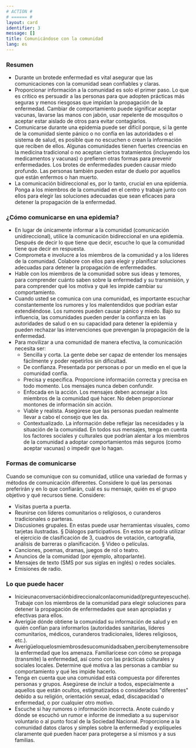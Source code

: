 ```yaml
---
# ACTION #
# ====== #
layout: card
identifier: 3
message: []
title: Comunicándose con la comunidad
lang: es
---
```


### Resumen

- Durante un brotede enfermedad es vital asegurar que las comunicaciones con la comunidad sean confiables y claras.
- Proporcionar información a la comunidad es solo el primer paso. Lo que es crítico es persuadir a las personas para que adopten prácticas más seguras y menos riesgosas que impidan la propagación de la enfermedad. Cambiar de comportamiento puede significar aceptar vacunas, lavarse las manos con jabón, usar repelente de mosquitos o aceptar estar aislado de otros para evitar contagiarlos.
- Comunicarse durante una epidemia puede ser difícil porque, si la gente de la comunidad siente pánico o no confía en las autoridades o el sistema de salud, es posible que no escuchen o crean la información que reciben de ellos. Algunas comunidades tienen fuertes creencias en la medicina tradicional o no aceptan ciertos tratamientos (incluyendo los medicamentos y vacunas) o prefieren otras formas para prevenir enfermedades. Los brotes de enfermedades pueden causar miedo profundo. Las personas también pueden estar de duelo por aquellos que están enfermos o han muerto.
- La comunicación bidireccional es, por lo tanto, crucial en una epidemia. Ponga a los miembros de la comunidad en el centro y trabaje junto con ellos para elegir las soluciones adecuadas que sean eficaces para detener la propagación de la enfermedad.

### ¿Cómo comunicarse en una epidemia?

- En lugar de únicamente informar a la comunidad (comunicación unidireccional), utilice la comunicación bidireccional en una epidemia. Después de decir lo que tiene que decir, escuche lo que la comunidad tiene que decir en respuesta.
- Comprometa e involucre a los miembros de la comunidad y a los líderes de la comunidad. Colabore con ellos para elegir y planificar soluciones adecuadas para detener la propagación de enfermedades.
- Hable con los miembros de la comunidad sobre sus ideas y temores, para comprender cuánto saben sobre la enfermedad y su transmisión, y para comprender qué los motiva y qué les impide cambiar su comportamiento.
- Cuando usted se comunica con una comunidad, es importante escuchar constantemente los rumores y los malentendidos que podrían estar extendiéndose. Los rumores pueden causar pánico y miedo. Bajo su influencia, las comunidades pueden perder la confianza en las autoridades de salud o en su capacidad para detener la epidemia y pueden rechazar las intervenciones que prevengan la propagación de la enfermedad.
- Para movilizar a una comunidad de manera efectiva, la comunicación necesita ser:
    - Sencilla y corta. La gente debe ser capaz de entender los mensajes fácilmente y poder repetirlos sin dificultad.
    - De confianza. Presentada por personas o por un medio en el que la comunidad confía.
    - Precisa y específica. Proporcione información correcta y precisa en todo momento. Los mensajes nunca deben confundir.
    - Enfocada en la acción. Los mensajes deben aconsejar a los miembros de la comunidad qué hacer. No deben proporcionar montones de información sin acción.
    - Viable y realista. Asegúrese que las personas puedan realmente llevar a cabo el consejo que les da.
    - Contextualizado. La información debe reflejar las necesidades y la situación de la comunidad. En todos sus mensajes, tenga en cuenta los factores sociales y culturales que podrían alentar a los miembros de la comunidad a adoptar comportamientos más seguros (como aceptar vacunas) o impedir que lo hagan.
    
### Formas de comunicarse
Cuando se comunique con su comunidad, utilice una variedad de formas y métodos de comunicación diferentes. Considere lo qué las personas preferirán y en lo que confiarán, cuál es su mensaje, quién es el grupo objetivo y qué recursos tiene. Considere:
- Visitas puerta a puerta.
- Reunirse con líderes comunitarios o religiosos, o curanderos tradicionales o parteras.
- Discusiones grupales. En estas puede usar herramientas visuales, como tarjetas ilustradas. § Diálogos participativos. En estos se podría utilizar el ejercicio de clasificación de 3, cuadros de votación, cartografía, análisis de barreras o planificación. § Video o películas.
- Canciones, poemas, dramas, juegos de rol o teatro.
- Anuncios de la comunidad (por ejemplo, altoparlante).
- Mensajes de texto (SMS por sus siglas en inglés) o redes sociales.
- Emisiones de radio.

### Lo que puede hacer
- Inicieunaconversaciónbidireccionalconlacomunidad(pregunteyescuche). Trabaje con los miembros de la comunidad para elegir soluciones para detener la propagación de enfermedades que sean apropiadas y efectivas para ellos.
- Averigüe dónde obtiene la comunidad su información de salud y en quién confían para informarlos (autoridades sanitarias, líderes comunitarios, médicos, curanderos tradicionales, líderes religiosos, etc.).
- Averigüeloquelosmiembrosdesucomunidadsaben,percibenytemensobre la enfermedad que los amenaza. Familiarícese con cómo se propaga (transmite) la enfermedad, así como con las prácticas culturales y sociales locales. Determine qué motiva a las personas a cambiar su comportamiento y qué les impide hacerlo.
- Tenga en cuenta que una comunidad está compuesta por diferentes personas y grupos. Asegúrese de incluir a todos, especialmente a aquellos que están ocultos, estigmatizados o considerados "diferentes" debido a su religión, orientación sexual, edad, discapacidad o enfermedad, o por cualquier otro motivo.
- Escuche si hay rumores o información incorrecta. Anote cuándo y dónde se escuchó un rumor e informe de inmediato a su supervisor voluntario o al punto focal de la Sociedad Nacional. Proporcione a la comunidad datos claros y simples sobre la enfermedad y explíqueles claramente qué pueden hacer para protegerse a sí mismos y a sus familias.
